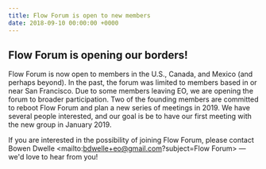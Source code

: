 ```yaml
---
title: Flow Forum is open to new members
date: 2018-09-10 00:00:00 +0000
---
```

## Flow Forum is opening our borders! 

Flow Forum is now open to members in the U.S., Canada, and Mexico (and perhaps beyond). In the past, the forum was limited to members based in or near San Francisco. Due to some members leaving EO, we are opening the forum to broader participation. Two of the founding members are committed to reboot Flow Forum and plan a new series of meetings in 2019. We have several people interested, and our goal is be to have our first meeting with the new group in January 2019. 

If you are interested in the possibility of joining Flow Forum, please contact Bowen Dwelle <mailto:bdwelle+eo@gmail.com?subject=Flow Forum> &mdash; we'd love to hear from you!
